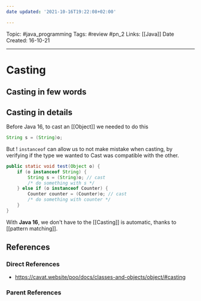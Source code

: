 ```yaml
---
date updated: '2021-10-16T19:22:08+02:00'

---
```


Topic: #java_programming
Tags: #review #pn_2
Links: [[Java]]
Date Created: 16-10-21

---

# Casting

## Casting in few words

## Casting in details

Before Java 16, to cast an [[Object]] we needed to do this

```java
String s = (String)o;
```

But ! `instanceof` can allow us to not make mistake when casting, by verifying if the type we wanted to Cast was compatible with the other.

```java
public static void test(Object o) {
    if (o instanceof String) {
        String s = (String)o; // cast
        /* do something with s */
    } else if (o instanceof Counter) {
        Counter counter = (Counter)o; // cast
        /* do something with counter */
    } 
}
```

With **Java 16**, we don't have to the [[Casting]] is automatic, thanks to [[pattern matching]].

## References

### Direct References

- <https://cavat.website/poo/docs/classes-and-objects/object/#casting>

### Parent References
